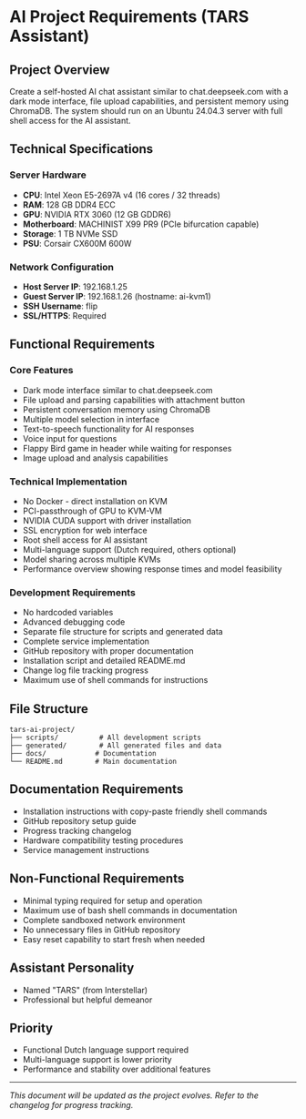 # AI Project Requirements (TARS Assistant)

## Project Overview
Create a self-hosted AI chat assistant similar to chat.deepseek.com with a dark mode interface, file upload capabilities, and persistent memory using ChromaDB. The system should run on an Ubuntu 24.04.3 server with full shell access for the AI assistant.

## Technical Specifications

### Server Hardware
- **CPU**: Intel Xeon E5-2697A v4 (16 cores / 32 threads)
- **RAM**: 128 GB DDR4 ECC
- **GPU**: NVIDIA RTX 3060 (12 GB GDDR6)
- **Motherboard**: MACHINIST X99 PR9 (PCIe bifurcation capable)
- **Storage**: 1 TB NVMe SSD
- **PSU**: Corsair CX600M 600W

### Network Configuration
- **Host Server IP**: 192.168.1.25
- **Guest Server IP**: 192.168.1.26 (hostname: ai-kvm1)
- **SSH Username**: flip
- **SSL/HTTPS**: Required

## Functional Requirements

### Core Features
- Dark mode interface similar to chat.deepseek.com
- File upload and parsing capabilities with attachment button
- Persistent conversation memory using ChromaDB
- Multiple model selection in interface
- Text-to-speech functionality for AI responses
- Voice input for questions
- Flappy Bird game in header while waiting for responses
- Image upload and analysis capabilities

### Technical Implementation
- No Docker - direct installation on KVM
- PCI-passthrough of GPU to KVM-VM
- NVIDIA CUDA support with driver installation
- SSL encryption for web interface
- Root shell access for AI assistant
- Multi-language support (Dutch required, others optional)
- Model sharing across multiple KVMs
- Performance overview showing response times and model feasibility

### Development Requirements
- No hardcoded variables
- Advanced debugging code
- Separate file structure for scripts and generated data
- Complete service implementation
- GitHub repository with proper documentation
- Installation script and detailed README.md
- Change log file tracking progress
- Maximum use of shell commands for instructions

## File Structure
```
tars-ai-project/
├── scripts/          # All development scripts
├── generated/        # All generated files and data
├── docs/            # Documentation
└── README.md        # Main documentation
```

## Documentation Requirements
- Installation instructions with copy-paste friendly shell commands
- GitHub repository setup guide
- Progress tracking changelog
- Hardware compatibility testing procedures
- Service management instructions

## Non-Functional Requirements
- Minimal typing required for setup and operation
- Maximum use of bash shell commands in documentation
- Complete sandboxed network environment
- No unnecessary files in GitHub repository
- Easy reset capability to start fresh when needed

## Assistant Personality
- Named "TARS" (from Interstellar)
- Professional but helpful demeanor

## Priority
- Functional Dutch language support required
- Multi-language support is lower priority
- Performance and stability over additional features

---

*This document will be updated as the project evolves. Refer to the changelog for progress tracking.*
